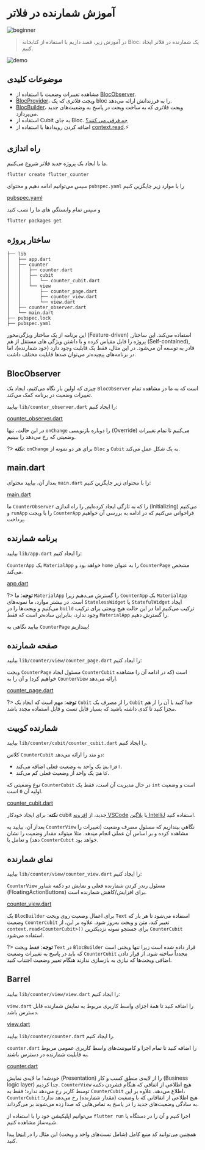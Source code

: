 # آموزش شمارنده در فلاتر

![beginner](https://img.shields.io/badge/level-beginner-green.svg)

> در آموزش زیر، قصد داریم با استفاده از کتابخانه Bloc، یک شمارنده در فلاتر ایجاد کنیم.

![demo](./assets/gifs/flutter_counter.gif)

## موضوعات کلیدی

- مشاهده تغییرات وضعیت با استفاده از [BlocObserver](/coreconcepts?id=blocobserver).
- [BlocProvider](/flutterbloccoreconcepts?id=blocprovider)، ویجت فلاتری که یک bloc را به فرزندانش ارائه می‌دهد.
- [BlocBuilder](/flutterbloccoreconcepts?id=blocbuilder)، ویجت فلاتری که به ساخت ویجت در پاسخ به وضعیت‌های جدید می‌پردازد.
- استفاده از Cubit به جای Bloc. [چه فرقی می کنند؟](/coreconcepts?id=cubit-vs-bloc)
- اضافه کردن رویدادها با استفاده از [context.read](/migration?id=❗contextbloc-and-contextrepository-are-deprecated-in-favor-of-contextread-and-contextwatch).⚡

## راه اندازی

ما با ایجاد یک پروژه جدید فلاتر شروع می‌کنیم.

```sh
flutter create flutter_counter
```

سپس می‌توانیم ادامه دهیم و محتوای `pubspec.yaml` را با موارد زیر جایگزین کنیم

[pubspec.yaml](https://raw.githubusercontent.com/felangel/bloc/master/examples/flutter_counter/pubspec.yaml ':include')

و سپس تمام وابستگی های ما را نصب کنید

```sh
flutter packages get
```

## ساختار پروژه

```
├── lib
│   ├── app.dart
│   ├── counter
│   │   ├── counter.dart
│   │   ├── cubit
│   │   │   └── counter_cubit.dart
│   │   └── view
│   │       ├── counter_page.dart
│   │       ├── counter_view.dart
│   │       └── view.dart
│   ├── counter_observer.dart
│   └── main.dart
├── pubspec.lock
├── pubspec.yaml
```

این برنامه از یک ساختار ویژگی‌محور (Feature-driven) استفاده می‌کند. این ساختار, پروژه را قابل مقیاس کرده و با داشتن ویژگی های مستقل از هم (Self-contained), قادر به توسعه آن می‌شود. در این مثال، فقط یک قابلیت وجود دارد (خود شمارنده)، اما در برنامه‌های پیچیده‌تر می‌توان صدها قابلیت مختلف داشت.

## BlocObserver

چیزی که اولین بار نگاه می‌کنیم، ایجاد یک `BlocObserver` است که به ما در مشاهده تمام تغییرات وضعیت در برنامه کمک می‌کند.

بیایید `lib/counter_observer.dart` را ایجاد کنیم:

[counter_observer.dart](https://raw.githubusercontent.com/felangel/bloc/master/examples/flutter_counter/lib/counter_observer.dart ':include')

در این حالت، تنها `onChange` را دوباره بازنویسی (Override) می‌کنیم تا تمام تغییرات وضعیتی که رخ می‌دهد را ببینیم.

?> **نکته**: `onChange` برای هر دو نمونه از `Bloc` و `Cubit` به یک شکل عمل می‌کند.

## main.dart

بعداز آن، بیایید محتوای `main.dart` را با محتوای زیر جایگزین کنیم:

[main.dart](https://raw.githubusercontent.com/felangel/bloc/master/examples/flutter_counter/lib/main.dart ':include')

ما `CounterObserver` را که به تازگی ایجاد کرده‌ایم, را راه اندازی (Initializing) می‌کنیم و `runApp` را با ویجت `CounterApp` فراخوانی می‌کنیم که در ادامه به بررسی آن خواهیم پرداخت.

## برنامه شمارنده

بیایید `lib/app.dart` را ایجاد کنیم:

`CounterApp` یک `MaterialApp` خواهد بود و `home` را به عنوان `CounterPage` مشخص می‌کند.

[app.dart](https://raw.githubusercontent.com/felangel/bloc/master/examples/flutter_counter/lib/app.dart ':include')

?> **توجه**: ما `MaterialApp` را گسترش می‌دهیم زیرا `CounterApp` یک `MaterialApp` است. در بیشتر موارد، ما نمونه‌های `StatelessWidget` یا `StatefulWidget` ایجاد می‌کنیم و ویجت‌ها را در `build` ترکیب می‌کنیم اما در این حالت هیچ ویجتی برای ترکیب وجود ندارد، بنابراین ساده‌تر است که فقط `MaterialApp` را گسترش دهیم.

بیایید نگاهی به `CounterPage` بیندازیم!

## صفحه شمارنده

بیایید `lib/counter/view/counter_page.dart` را ایجاد کنیم:

ویجت `CounterPage` مسئول ایجاد `CounterCubit` است (که در ادامه آن را مشاهده خواهیم کرد) و آن را به `CounterView` ارائه می‌دهد.

[counter_page.dart](https://raw.githubusercontent.com/felangel/bloc/master/examples/flutter_counter/lib/counter/view/counter_page.dart ':include')

?> **توجه**: مهم است که ایجاد یک `Cubit` را از مصرف یک `Cubit` جدا کنید یا آن را از هم مجزا کنید تا کدی داشته باشید که بسیار قابل تست و قابل استفاده مجدد باشد.

## شمارنده کوبیت

بیایید `lib/counter/cubit/counter_cubit.dart` را ایجاد کنیم.

کلاس `CounterCubit` دو متد را ارائه می‌دهد:

- `افزایش`: یک واحد به وضعیت فعلی اضافه می‌کند.
- `کاهش`: یک واحد از وضعیت فعلی کم می‌کند.

نوع وضعیتی که `CounterCubit` در حال مدیریت آن است، فقط یک `int` است و وضعیت اولیه آن `0` است.

[counter_cubit.dart](https://raw.githubusercontent.com/felangel/bloc/master/examples/flutter_counter/lib/counter/cubit/counter_cubit.dart ':include')

**نکته**: برای ایجاد خودکار cubit جدید، از [افزونه VSCode](https://marketplace.visualstudio.com/items?itemName=FelixAngelov.bloc) یا [پلاگین IntelliJ](https://plugins.jetbrains.com/plugin/12129-bloc) استفاده کنید.

بعداز آن، بیایید به `CounterView` نگاهی بیندازیم که مسئول مصرف وضعیت (تغییرات را مشاهده کرده و بر اساس آن عملی انجام میدهد. مثلا میتواند مقدار وضعیت را نشان دهد) و تعامل با `CounterCubit` خواهد بود.

## نمای شمارنده

بیایید `lib/counter/view/counter_view.dart` را ایجاد کنیم:

`CounterView` مسئول رندر کردن شمارنده فعلی و نمایش دو دکمه شناور (FloatingActionButtons) برای افزایش/کاهش شمارنده است.

[counter_view.dart](https://raw.githubusercontent.com/felangel/bloc/master/examples/flutter_counter/lib/counter/view/counter_view.dart ':include')

یک `BlocBuilder` برای اعمال وضعیت روی ویجت `Text` استفاده می‌شود تا هر بار که وضعیت `CounterCubit` تغییر کند، متن و ویجت به‌روز شود. علاوه بر این، از `context.read<CounterCubit>()` برای جستجو نمونه نزدیکترین `CounterCubit` استفاده می‌شود.

?> **توجه**: فقط ویجت `Text` در `BlocBuilder` قرار داده شده است زیرا تنها ویجتی است که باید در پاسخ به تغییرات وضعیت `CounterCubit` مجدداً ساخته شود. از قرار دادن اضافی ویجت‌ها که نیازی به بازسازی ندارند هنگام تغییر وضعیت اجتناب کنید.

## Barrel

بیایید `lib/counter/view/view.dart` را ایجاد کنیم:

`view.dart` را اضافه کنید تا همهٔ اجزای واسط کاربری مربوط  به نمایش شمارنده قابل دسترس باشد.

[view.dart](https://raw.githubusercontent.com/felangel/bloc/master/examples/flutter_counter/lib/counter/view/view.dart ':include')


بیایید `lib/counter/counter.dart` را ایجاد کنیم.

`counter.dart` را اضافه کنید تا تمام اجزا و کامپوننت‌های واسط کاربری عمومی مربوط به قابلیت شمارنده در دسترس باشند.

[counter.dart](https://raw.githubusercontent.com/felangel/bloc/master/examples/flutter_counter/lib/counter/counter.dart ':include')

خودشه! ما لایه‌ی نمایش (Presentation) را از لایه‌ی منطق کسب و کار (Business logic layer) جدا کردیم. `CounterView` هیچ اطلاعی از اتفاقی که هنگام فشردن دکمه توسط کاربر رخ می‌دهد ندارد؛ فقط به `CounterCubit` اطلاع می‌دهد. علاوه بر این، `CounterCubit` هیچ اطلاعی از اتفاقاتی که با وضعیت (مقدار شمارنده) رخ می‌دهد ندارد؛ به سادگی وضعیت‌های جدید را در پاسخ به تماس‌هایی که صدا زده می‌شوند بر می‌گرداند.

می‌توانیم اپلیکیشن خود را با استفاده از `flutter run` اجرا کنیم و آن را در دستگاه یا شبیه‌ساز مشاهده کنیم.

همچنین می‌توانید کد منبع کامل (شامل تست‌های واحد و ویجت) این مثال را در [اینجا](https://github.com/felangel/Bloc/tree/master/examples/flutter_counter) پیدا کنید.
